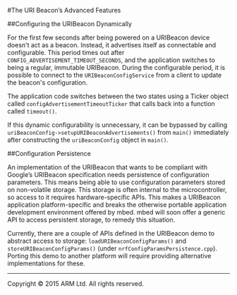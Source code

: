 #The URI Beacon’s Advanced Features

##Configuring the URIBeacon Dynamically

For the first few seconds after being powered on a URIBeacon device doesn't act as a beacon. Instead, it advertises itself as connectable and configurable. This period times out after ``CONFIG_ADVERTISEMENT_TIMEOUT_SECONDS``, and the application switches to being a regular, immutable URIBeacon. During the configurable period, it is possible to connect to the ``URIBeaconConfigService`` from a client to update the beacon's configuration. 

The application code switches between the two states using a Ticker object called ``configAdvertisementTimeoutTicker`` that calls back into a function called ``timeout()``.

If this dynamic configurability is unnecessary, it can be bypassed by calling ``uriBeaconConfig->setupURIBeaconAdvertisements()`` from ``main()`` immediately after constructing the ``uriBeaconConfig`` object in ``main()``.

##Configuration Persistence

An implementation of the URIBeacon that wants to be compliant with Google’s URIBeacon specification needs persistence of configuration parameters. This means being able to use configuration parameters stored on non-volatile storage. This storage is often internal to the microcontroller, so access to it requires hardware-specific APIs. This makes a URIBeacon application platform-specific and breaks the otherwise portable application development environment offered by mbed. mbed will soon offer a generic API to access persistent storage, to remedy this situation.

Currently, there are a couple of APIs defined in the URIBeacon demo to abstract access to storage: ``loadURIBeaconConfigParams()`` and ``storeURIBeaconConfigParams()`` (under ``nrfConfigParamsPersistence.cpp``). Porting this demo to another platform will require providing alternative implementations for these.
______
Copyright © 2015 ARM Ltd. All rights reserved.